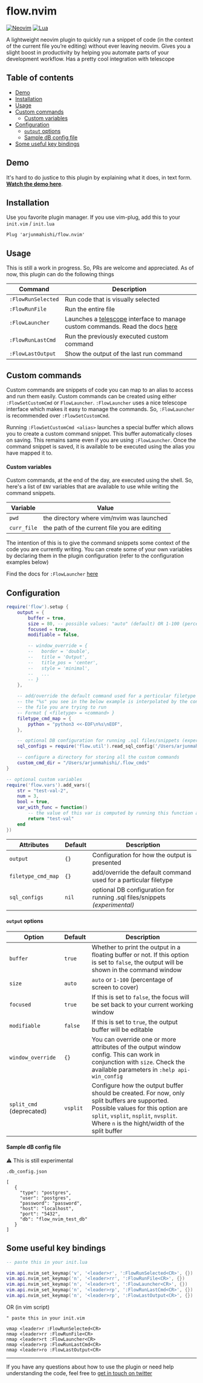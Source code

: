 # flow.nvim

[![Neovim](https://img.shields.io/badge/NeoVim-%2357A143.svg?&style=for-the-badge&logo=neovim&logoColor=white)](https://neovim.io/)
[![Lua](https://img.shields.io/badge/Lua-blue.svg?style=for-the-badge&logo=lua)](http://www.lua.org)

A lightweight neovim plugin to quickly run a snippet of code (in the context of the current file you’re editing) without ever leaving neovim. Gives you a slight boost in productivity by helping you automate parts of your development workflow. Has a pretty cool integration with telescope

## Table of contents

<!-- toc -->

- [Demo](#demo)
- [Installation](#installation)
- [Usage](#usage)
- [Custom commands](#custom-commands)
    + [Custom variables](#custom-variables)
- [Configuration](#configuration)
    + [`output` options](#output-options)
    + [Sample dB config file](#sample-db-config-file)
- [Some useful key bindings](#some-useful-key-bindings)

<!-- tocstop -->

## Demo

It's hard to do justice to this plugin by explaining what it does, in text form. [**Watch the demo here**](https://www.youtube.com/watch?v=GE5E1ZhV_Ok).

## Installation

Use you favorite plugin manager. If you use vim-plug, add this to your `init.vim` / `init.lua`

```vim
Plug 'arjunmahishi/flow.nvim'
```

## Usage

This is still a work in progress. So, PRs are welcome and appreciated. As of now, this plugin can do the following things

| Command | Description |
|---------|-------------|
| `:FlowRunSelected` | Run code that is visually selected |
| `:FlowRunFile` | Run the entire file |
| `:FlowLauncher` | Launches a [telescope](https://github.com/nvim-telescope/telescope.nvim) interface to manage custom commands. Read the docs [here](https://github.com/arjunmahishi/flow.nvim/wiki/Flow-launcher) |
| `:FlowRunLastCmd` | Run the previously executed custom command |
| `:FlowLastOutput` | Show the output of the last run command |

## Custom commands

Custom commands are snippets of code you can map to an alias to access and run
them easily. Custom commands can be created using either `:FlowSetCustomCmd`
or `FlowLauncher`. `:FlowLauncher` uses a nice telescope interface which
makes it easy to manage the commands. So, `:FlowLauncher` is recommended
over `:FlowSetCustomCmd`.

Running `:FlowSetCustomCmd <alias>` launches a special buffer which allows
you to create a custom command snippet. This buffer automatically closes on
saving. This remains same even if you are using `:FlowLauncher`. Once the
command snippet is saved, it is available to be executed using the alias you
have mapped it to.

#### Custom variables

Custom commands, at the end of the day, are executed using the shell. So,
here's a list of `ENV` variables that are available to use while writing the
command snippets. 

| Variable | Value |
|----------|-------|
| `pwd` | the directory where vim/nvim was launched |
| `curr_file` | the path of the current file you are editing |

The intention of this is to give the command snippets some context of the code
you are currently writing. You can create some of your own variables by
declaring them in the plugin configuration (refer to the configuration examples
below)

Find the docs for `:FlowLauncher` [here](https://github.com/arjunmahishi/flow.nvim/wiki/Flow-launcher)

## Configuration

```lua
require('flow').setup {
    output = {
        buffer = true,
        size = 80, -- possible values: "auto" (default) OR 1-100 (percentage of screen to cover)
        focused = true,
        modifiable = false,

        -- window_override = {
        --   border = 'double',
        --   title = 'Output',
        --   title_pos = 'center',
        --   style = 'minimal',
        --   ...
        -- }
    },

    -- add/override the default command used for a perticular filetype
    -- the "%s" you see in the below example is interpolated by the contents of
    -- the file you are trying to run
    -- Format { <filetype> = <command> }
    filetype_cmd_map = {
        python = "python3 <<-EOF\n%s\nEOF",
    },

    -- optional DB configuration for running .sql files/snippets (experimental)
    sql_configs = require('flow.util').read_sql_config('/Users/arjunmahishi/.db_config.json')

    -- configure a directory for storing all the custom commands
    custom_cmd_dir = "/Users/arjunmahishi/.flow_cmds"
}

-- optional custom variables
require('flow.vars').add_vars({
    str = "test-val-2",
    num = 3,
    bool = true,
    var_with_func = function()
        -- the value of this var is computed by running this function at runtime
        return "test-val"
    end
})
```

| Attributes | Default | Description |
|------------|---------|-------------|
| `output` | `{}` | Configuration for how the output is presented |
| `filetype_cmd_map` | `{}` | add/override the default command used for a particular filetype |
| `sql_configs` | `nil` | optional DB configuration for running .sql files/snippets _(experimental)_ |


#### `output` options

| Option | Default | Description |
|--------|---------|-------------|
| `buffer` | `true` | Whether to print the output in a floating buffer or not. If this option is set to `false`, the output will be shown in the command window |
| `size` | `auto` | `auto` or `1-100` (percentage of screen to cover) |
| `focused` | `true` | If this is set to `false`, the focus will be set back to your current working window |
| `modifiable` | `false` | If this is set to `true`, the output buffer will be editable |
| `window_override` | `{}` | You can override one or more attributes of the output window config. This can work in conjunction with `size`. Check the available parameters in `:help api-win_config` |
| `split_cmd` (deprecated) | `vsplit` | Configure how the output buffer should be created. For now, only split buffers are supported. Possible values for this option are `split`, `vsplit`, `nsplit`, `nvsplit`. Where `n` is  the hight/width of the split buffer |

#### Sample dB config file

⚠️  This is still experimental

`.db_config.json`

```
[
   {
     "type": "postgres",
     "user": "postgres",
     "password": "password",
     "host": "localhost",
     "port": "5432",
     "db": "flow_nvim_test_db"
   }
]
```

## Some useful key bindings

```lua
-- paste this in your init.lua

vim.api.nvim_set_keymap('v', '<leader>r', ':FlowRunSelected<CR>', {})
vim.api.nvim_set_keymap('n', '<leader>rr', ':FlowRunFile<CR>', {})
vim.api.nvim_set_keymap('n', '<leader>rt', ':FlowLauncher<CR>', {})
vim.api.nvim_set_keymap('n', '<leader>rp', ':FlowRunLastCmd<CR>', {})
vim.api.nvim_set_keymap('n', '<leader>rp', ':FlowLastOutput<CR>', {})
```

OR (in vim script)

```vim
" paste this in your init.vim

vmap <leader>r :FlowRunSelected<CR>
nmap <leader>rr :FlowRunFile<CR>
nmap <leader>rt :FlowLauncher<CR>
nmap <leader>rp :FlowRunLastCmd<CR>
nmap <leader>ro :FlowLastOutput<CR>
```

---

If you have any questions about how to use the plugin or need help understanding the code, feel free to [get in touch on twitter](https://twitter.com/messages/131552332-131552332?text=Hey)
